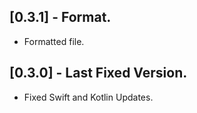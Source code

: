 ## [0.3.1] - Format.

* Formatted file.

## [0.3.0] - Last Fixed Version.

* Fixed Swift and Kotlin Updates.
